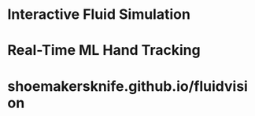 # Interactive Fluid Simulation
# Real-Time ML Hand Tracking

# shoemakersknife.github.io/fluidvision
